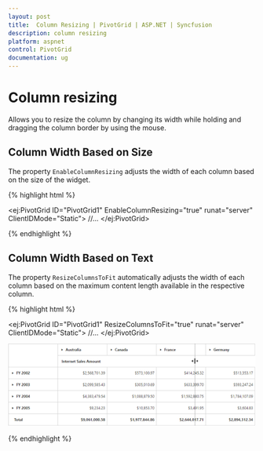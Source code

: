 ```yaml
---
layout: post
title:  Column Resizing | PivotGrid | ASP.NET | Syncfusion
description: column resizing
platform: aspnet
control: PivotGrid
documentation: ug
---
```


# Column resizing

Allows you to resize the column by changing its width while holding and dragging the column border by using the mouse.

## Column Width Based on Size

The property `EnableColumnResizing` adjusts the width of each column based on the size of the widget.

{% highlight html %}

<ej:PivotGrid ID="PivotGrid1" EnableColumnResizing="true" runat="server" ClientIDMode="Static">
    //...
</ej:PivotGrid>

{% endhighlight %} 

## Column Width Based on Text

The property `ResizeColumnsToFit` automatically adjusts the width of each column based on the maximum content length available in the respective column.

{% highlight html %}

<ej:PivotGrid ID="PivotGrid1" ResizeColumnsToFit="true" runat="server" ClientIDMode="Static">
    //...
</ej:PivotGrid>

![](Column-Resizing_images/columnresizing.png)

{% endhighlight %} 